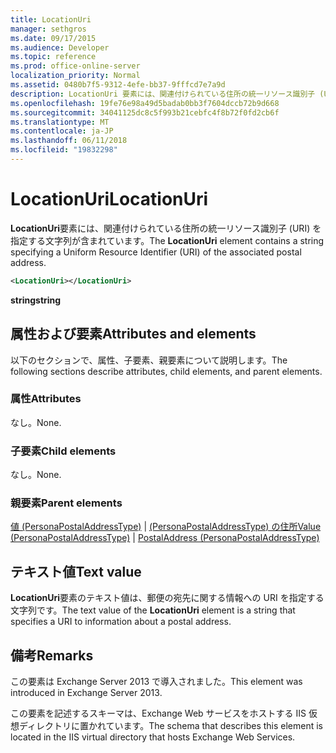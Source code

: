```yaml
---
title: LocationUri
manager: sethgros
ms.date: 09/17/2015
ms.audience: Developer
ms.topic: reference
ms.prod: office-online-server
localization_priority: Normal
ms.assetid: 0480b7f5-9312-4efe-bb37-9fffcd7e7a9d
description: LocationUri 要素には、関連付けられている住所の統一リソース識別子 (URI) を指定する文字列が含まれています。
ms.openlocfilehash: 19fe76e98a49d5badab0bb3f7604dccb72b9d668
ms.sourcegitcommit: 34041125dc8c5f993b21cebfc4f8b72f0fd2cb6f
ms.translationtype: MT
ms.contentlocale: ja-JP
ms.lasthandoff: 06/11/2018
ms.locfileid: "19832298"
---
```

# <a name="locationuri"></a><span data-ttu-id="9821f-103">LocationUri</span><span class="sxs-lookup"><span data-stu-id="9821f-103">LocationUri</span></span>

<span data-ttu-id="9821f-104">**LocationUri**要素には、関連付けられている住所の統一リソース識別子 (URI) を指定する文字列が含まれています。</span><span class="sxs-lookup"><span data-stu-id="9821f-104">The **LocationUri** element contains a string specifying a Uniform Resource Identifier (URI) of the associated postal address.</span></span> 
  
```XML
<LocationUri></LocationUri>
```

 <span data-ttu-id="9821f-105">**string**</span><span class="sxs-lookup"><span data-stu-id="9821f-105">**string**</span></span>
## <a name="attributes-and-elements"></a><span data-ttu-id="9821f-106">属性および要素</span><span class="sxs-lookup"><span data-stu-id="9821f-106">Attributes and elements</span></span>

<span data-ttu-id="9821f-107">以下のセクションで、属性、子要素、親要素について説明します。</span><span class="sxs-lookup"><span data-stu-id="9821f-107">The following sections describe attributes, child elements, and parent elements.</span></span>
  
### <a name="attributes"></a><span data-ttu-id="9821f-108">属性</span><span class="sxs-lookup"><span data-stu-id="9821f-108">Attributes</span></span>

<span data-ttu-id="9821f-109">なし。</span><span class="sxs-lookup"><span data-stu-id="9821f-109">None.</span></span>
  
### <a name="child-elements"></a><span data-ttu-id="9821f-110">子要素</span><span class="sxs-lookup"><span data-stu-id="9821f-110">Child elements</span></span>

<span data-ttu-id="9821f-111">なし。</span><span class="sxs-lookup"><span data-stu-id="9821f-111">None.</span></span>
  
### <a name="parent-elements"></a><span data-ttu-id="9821f-112">親要素</span><span class="sxs-lookup"><span data-stu-id="9821f-112">Parent elements</span></span>

<span data-ttu-id="9821f-113">[値 (PersonaPostalAddressType)](value-personapostaladdresstype.md) | [(PersonaPostalAddressType) の住所](postaladdress-personapostaladdresstype.md)</span><span class="sxs-lookup"><span data-stu-id="9821f-113">[Value (PersonaPostalAddressType)](value-personapostaladdresstype.md) | [PostalAddress (PersonaPostalAddressType)](postaladdress-personapostaladdresstype.md)</span></span>
  
## <a name="text-value"></a><span data-ttu-id="9821f-114">テキスト値</span><span class="sxs-lookup"><span data-stu-id="9821f-114">Text value</span></span>

<span data-ttu-id="9821f-115">**LocationUri**要素のテキスト値は、郵便の宛先に関する情報への URI を指定する文字列です。</span><span class="sxs-lookup"><span data-stu-id="9821f-115">The text value of the **LocationUri** element is a string that specifies a URI to information about a postal address.</span></span> 
  
## <a name="remarks"></a><span data-ttu-id="9821f-116">備考</span><span class="sxs-lookup"><span data-stu-id="9821f-116">Remarks</span></span>

<span data-ttu-id="9821f-117">この要素は Exchange Server 2013 で導入されました。</span><span class="sxs-lookup"><span data-stu-id="9821f-117">This element was introduced in Exchange Server 2013.</span></span>
  
<span data-ttu-id="9821f-118">この要素を記述するスキーマは、Exchange Web サービスをホストする IIS 仮想ディレクトリに置かれています。</span><span class="sxs-lookup"><span data-stu-id="9821f-118">The schema that describes this element is located in the IIS virtual directory that hosts Exchange Web Services.</span></span>
  


